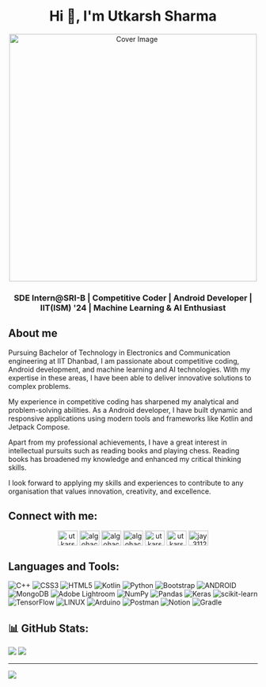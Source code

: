 

<h1 align="center">Hi 👋, I'm Utkarsh Sharma</h1>

<p align="center">
  <img src="https://user-images.githubusercontent.com/58518192/87162442-bf3e8180-c2e7-11ea-9f2a-53a50306b7ce.gif" alt="Cover Image" width="500">
</p>

<h3 align="center"> SDE Intern@SRI-B | Competitive Coder | Android Developer | IIT(ISM) '24 | Machine Learning & AI Enthusiast</h3>


## About me
Pursuing Bachelor of Technology in Electronics and Communication engineering at IIT Dhanbad, I am passionate about competitive coding, Android development, and machine learning and AI technologies. With my expertise in these areas, I have been able to deliver innovative solutions to complex problems.

My experience in competitive coding has sharpened my analytical and problem-solving abilities. As a Android developer, I have built dynamic and responsive applications using modern tools and frameworks like Kotlin and Jetpack Compose. 

Apart from my professional achievements, I have a great interest in intellectual pursuits such as reading books and playing chess. Reading books has broadened my knowledge and enhanced my critical thinking skills.

 I look forward to applying my skills and experiences to contribute to any organisation that values innovation, creativity, and excellence.

## Connect with me: 
<p align="center">
<a href="https://linkedin.com/in/utkarsh sharma" target="blank"><img align="center" src="https://raw.githubusercontent.com/rahuldkjain/github-profile-readme-generator/master/src/images/icons/Social/linked-in-alt.svg" alt="utkarsh sharma" height="30" width="40" /></a>
<a href="https://codeforces.com/profile/algohacker3112" target="blank"><img align="center" src="https://raw.githubusercontent.com/rahuldkjain/github-profile-readme-generator/master/src/images/icons/Social/codeforces.svg" alt="algohacker3112" height="30" width="40" /></a>
<a href="https://auth.geeksforgeeks.org/user/algohacker_3112" target="blank"><img align="center" src="https://raw.githubusercontent.com/rahuldkjain/github-profile-readme-generator/master/src/images/icons/Social/geeks-for-geeks.svg" alt="algohacker_3112" height="30" width="40" /></a>
<a href="https://www.codechef.com/users/algohacker3112" target="blank"><img align="center" src="https://cdn.jsdelivr.net/npm/simple-icons@3.1.0/icons/codechef.svg" alt="algohacker3112" height="30" width="40" /></a>
<a href="https://kaggle.com/utkarsh sharma" target="blank"><img align="center" src="https://raw.githubusercontent.com/rahuldkjain/github-profile-readme-generator/master/src/images/icons/Social/kaggle.svg" alt="utkarsh sharma" height="30" width="40" /></a>
<a href="https://instagram.com/utkarsharmaofficial" target="blank"><img align="center" src="https://raw.githubusercontent.com/rahuldkjain/github-profile-readme-generator/master/src/images/icons/Social/instagram.svg" alt="utkarsharmaofficial" height="30" width="40" /></a>
<a href="https://twitter.com/jay_3112" target="blank"><img align="center" src="https://raw.githubusercontent.com/rahuldkjain/github-profile-readme-generator/master/src/images/icons/Social/twitter.svg" alt="jay_3112" height="30" width="40" /></a>
</p>

## Languages and Tools:
![C++](https://img.shields.io/badge/c++-%2300599C.svg?style=for-the-badge&logo=c%2B%2B&logoColor=white) ![CSS3](https://img.shields.io/badge/css3-%231572B6.svg?style=for-the-badge&logo=css3&logoColor=white) ![HTML5](https://img.shields.io/badge/html5-%23E34F26.svg?style=for-the-badge&logo=html5&logoColor=white) ![Kotlin](https://img.shields.io/badge/kotlin-%230095D5.svg?style=for-the-badge&logo=kotlin&logoColor=white) ![Python](https://img.shields.io/badge/python-3670A0?style=for-the-badge&logo=python&logoColor=ffdd54) ![Bootstrap](https://img.shields.io/badge/bootstrap-%23563D7C.svg?style=for-the-badge&logo=bootstrap&logoColor=white) ![ANDROID](https://img.shields.io/badge/android-%2320232a.svg?style=for-the-badge&logo=android&logoColor=%a4c639) ![MongoDB](https://img.shields.io/badge/MongoDB-%234ea94b.svg?style=for-the-badge&logo=mongodb&logoColor=white) ![Adobe Lightroom](https://img.shields.io/badge/Adobe%20Lightroom-31A8FF.svg?style=for-the-badge&logo=Adobe%20Lightroom&logoColor=white) ![NumPy](https://img.shields.io/badge/numpy-%23013243.svg?style=for-the-badge&logo=numpy&logoColor=white) ![Pandas](https://img.shields.io/badge/pandas-%23150458.svg?style=for-the-badge&logo=pandas&logoColor=white) ![Keras](https://img.shields.io/badge/Keras-%23D00000.svg?style=for-the-badge&logo=Keras&logoColor=white) ![scikit-learn](https://img.shields.io/badge/scikit--learn-%23F7931E.svg?style=for-the-badge&logo=scikit-learn&logoColor=white) ![TensorFlow](https://img.shields.io/badge/TensorFlow-%23FF6F00.svg?style=for-the-badge&logo=TensorFlow&logoColor=white) ![LINUX](https://img.shields.io/badge/Linux-FCC624?style=for-the-badge&logo=linux&logoColor=black) ![Arduino](https://img.shields.io/badge/-Arduino-00979D?style=for-the-badge&logo=Arduino&logoColor=white) ![Postman](https://img.shields.io/badge/Postman-FF6C37?style=for-the-badge&logo=postman&logoColor=white) ![Notion](https://img.shields.io/badge/Notion-%23000000.svg?style=for-the-badge&logo=notion&logoColor=white) ![Gradle](https://img.shields.io/badge/Gradle-02303A.svg?style=for-the-badge&logo=Gradle&logoColor=white)
## 📊 GitHub Stats:

![](https://github-readme-streak-stats.herokuapp.com/?user=AlgoHacker3112&theme=dark&hide_border=true)
![](https://github-readme-stats.vercel.app/api/top-langs/?username=AlgoHacker3112&theme=dark&hide_border=true&include_all_commits=false&count_private=false&layout=compact)

---
[![](https://visitcount.itsvg.in/api?id=AlgoHacker3112&icon=0&color=0)](https://visitcount.itsvg.in)

<!-- Proudly created with GPRM ( https://gprm.itsvg.in ) -->




